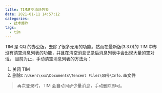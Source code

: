 ```yaml
---
title: TIM清空消息列表
date: 2021-01-11 14:57:12
categories:
  - 技术爆炸
tags:
  - tim
---
```


TIM 是 QQ 的办公版，去除了很多无用的功能。然而在最新版(3.3.0)的 TIM 中却没有清空消息列表的功能，并且在清空消息记录后消息列表中会出现大量的空对话。
目前为止，手动清空消息列表的方法为：

1. 关闭 TIM
2. 删除`C:\Users\xxx\Documents\Tencent Files\QQ号\Info.db`文件

> 再次登录时，TIM 会自动同步少量消息，手动删除即可。
